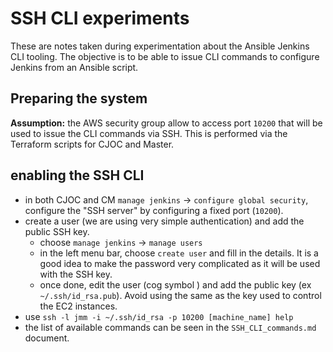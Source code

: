 # SSH CLI experiments

These are notes taken during experimentation about the Ansible Jenkins CLI tooling. The objective is to be able to issue CLI commands to configure Jenkins from an Ansible script.

## Preparing the system

**Assumption:** the AWS security group allow to access port `10200` that will be used to issue the CLI commands via SSH. This is performed via the Terraform scripts for CJOC and Master.

## enabling the SSH CLI
- in both CJOC and CM `manage jenkins` -> `configure global security`, configure the "SSH server" by configuring a fixed port (`10200`).
- create a user (we are using very simple authentication) and add the public SSH key.
  - choose `manage jenkins` ->  `manage users`
  - in the left menu bar, choose `create user` and fill in the details. It is a good idea to make the password very complicated as it will be used with the SSH key.
  - once done, edit the user (cog symbol ) and add the public key (ex `~/.ssh/id_rsa.pub`). Avoid using the same as the key used to control the EC2 instances.
- use `ssh -l jmm -i ~/.ssh/id_rsa -p 10200 [machine_name] help`
- the list of available commands can be seen in the `SSH_CLI_commands.md` document.

